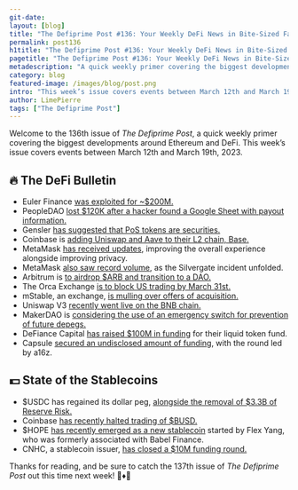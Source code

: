 ```yaml
---
git-date:
layout: [blog]
title: "The Defiprime Post #136: Your Weekly DeFi News in Bite-Sized Fashion"
permalink: post136
h1title: "The Defiprime Post #136: Your Weekly DeFi News in Bite-Sized Fashion"
pagetitle: "The Defiprime Post #136: Your Weekly DeFi News in Bite-Sized Fashion"
metadescription: "A quick weekly primer covering the biggest developments around Ethereum and DeFi. This week’s issue covers events between March 12th and March 19th, 2023"
category: blog
featured-image: /images/blog/post.png
intro: "This week’s issue covers events between March 12th and March 19th, 2023"
author: LimePierre
tags: ["The Defiprime Post"]
---
```


Welcome to the 136th issue of _The Defiprime Post_, a quick weekly primer covering the biggest developments around Ethereum and DeFi. This week’s issue covers events between March 12th and March 19th, 2023.


## 🔥 The DeFi Bulletin

* Euler Finance [was exploited for ~$200M.](https://vxtwitter.com/defiprime/status/1635272106148786176)
* PeopleDAO [lost $120K after a hacker found a Google Sheet with payout information.](https://www.theblock.co/post/219214/peopledao-hacked-via-google-sheets)
* Gensler [has suggested that PoS tokens are securities.](https://www.theblock.co/post/220297/gensler-suggests-proof-of-stake-tokens-are-securities)
* Coinbase is [adding Uniswap and Aave to their L2 chain, Base.](https://www.coindesk.com/business/2023/03/14/coinbase-is-adding-defi-apps-uniswap-and-aave-to-its-base-blockchain-source/)
* MetaMask [has received updates](https://metamask.io/news/latest/metamask-mobile-and-extension-updates-improve-wallet-experience-with-more-control-and-transparency/), improving the overall experience alongside improving privacy.
* MetaMask [also saw record volume](https://www.theblock.co/post/219858/metamask-sees-swaps-volume-hit-all-time-high-over-weekend), as the Silvergate incident unfolded.
* Arbitrum is [to airdrop $ARB and transition to a DAO.](https://www.coindesk.com/tech/2023/03/16/arbitrum-to-airdrop-new-token-and-transition-to-dao/)
* The Orca Exchange [is to block US trading by March 31st.](https://www.coindesk.com/business/2023/03/16/crypto-exchange-orca-to-block-us-traders-from-website/)
* mStable, an exchange, [is mulling over offers of acquisition.](https://www.coindesk.com/business/2023/03/15/defi-exchange-mstable-mulls-over-acquisition-merger-offers)
* Uniswap V3 [recently went live on the BNB chain.](https://www.coindesk.com/tech/2023/03/15/uniswap-version-3-goes-live-on-bnb-chain/)
* MakerDAO is [considering the use of an emergency switch for prevention of future depegs.](https://www.coindesk.com/business/2023/03/13/makerdao-weighs-using-emergency-switch-to-prevent-future-dai-depegging/?utm_medium=referral&utm_source=rss&utm_campaign=headlines)
* DeFiance Capital [has raised $100M in funding](https://www.theblock.co/post/219264/defiance-capital-completes-first-close-of-100-million-liquid-token-fund) for their liquid token fund.
* Capsule [secured an undisclosed amount of funding](https://www.theblock.co/post/219723/a16z-invests-crypto-wallet-capsule), with the round led by a16z.


## 💵 State of the Stablecoins

* $USDC has regained its dollar peg, [alongside the removal of $3.3B of Reserve Risk.](https://www.circle.com/en/pressroom/3.3-billion-of-usdc-reserve-risk-removed-dollar-de-peg-closes)
* Coinbase [has recently halted trading of $BUSD.](https://www.coindesk.com/business/2023/03/13/coinbase-officially-suspends-binance-usd-stablecoin-trading/)
* $HOPE [has recently emerged as a new stablecoin](https://www.coindesk.com/tech/2023/03/13/cryptos-latest-stablecoin-is-called-hope-started-by-ex-babel-finance-ceo-flex-yang/) started by Flex Yang, who was formerly associated with Babel Finance.
* CNHC, a stablecoin issuer, [has closed a $10M funding round.](https://www.theblock.co/post/219979/stablecoin-issuer-cnhc-raises-10-million-kucoin-ventures)

Thanks for reading, and be sure to catch the 137th issue of _The Defiprime Post_ out this time next week! 👋♦️👋